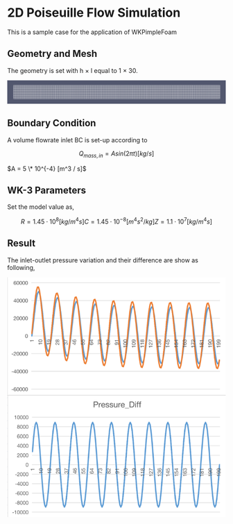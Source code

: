 # 2D Poiseuille Flow Simulation

This is a sample case for the application of WKPimpleFoam

## Geometry and Mesh

The geometry is set with h $\times$ l equal to 1 $\times$ 30.

![geometry](geometry.png)

## Boundary Condition

A volume flowrate inlet BC is set-up according to

$$
Q_{mass,in}=Asin(2 \pi t)[kg/s]
$$

$A = 5 \* 10^{-4} [m^3 / s]$

## WK-3 Parameters

Set the model value as,
  
  $$
  R = 1.45 \cdot 10^8 [kg/m^4 s]
  C = 1.45 \cdot 10^{-8} [m^4 s^2 / kg]
  Z = 1.1 \cdot 10^7 [kg/m^4 s]
  $$
  
## Result

The inlet-outlet pressure variation and their difference are show as following,

![result](result.png)

